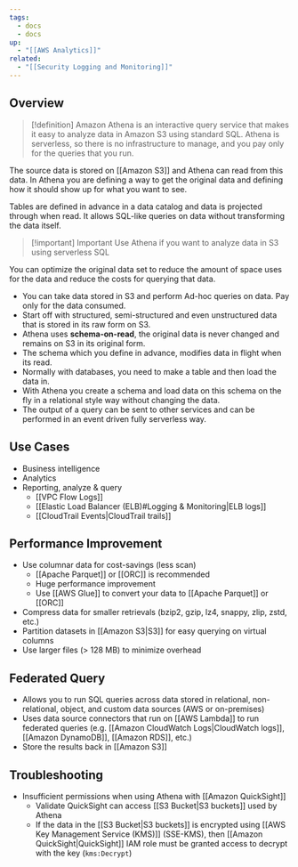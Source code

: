 ```yaml
---
tags:
  - docs
  - docs
up:
  - "[[AWS Analytics]]"
related:
  - "[[Security Logging and Monitoring]]"
---
```

## Overview


>[!definition]
>Amazon Athena is an interactive query service that makes it easy to analyze data in Amazon S3 using standard SQL. Athena is serverless, so there is no infrastructure to manage, and you pay only for the queries that you run.

The source data is stored on [[Amazon S3]] and Athena can read from this data. In Athena you are defining a way to get the original data and defining how it should show up for what you want to see.

Tables are defined in advance in a data catalog and data is projected through when read. It allows SQL-like queries on data without transforming the data itself.

>[!important] Important
> Use Athena if you want to analyze data in S3 using serverless SQL

You can optimize the original data set to reduce the amount of space uses for the data and reduce the costs for querying that data.

- You can take data stored in S3 and perform Ad-hoc queries on data. Pay only for the data consumed.
- Start off with structured, semi-structured and even unstructured data that is stored in its raw form on S3.
- Athena uses **schema-on-read**, the original data is never changed and remains on S3 in its original form.
- The schema which you define in advance, modifies data in flight when its read.
- Normally with databases, you need to make a table and then load the data in.
- With Athena you create a schema and load data on this schema on the fly in a relational style way without changing the data.
- The output of a query can be sent to other services and can be performed in an event driven fully serverless way.

## Use Cases

- Business intelligence
- Analytics
- Reporting, analyze & query
	- [[VPC Flow Logs]]
	- [[Elastic Load Balancer (ELB)#Logging & Monitoring|ELB logs]]
	- [[CloudTrail Events|CloudTrail trails]]

## Performance Improvement

- Use columnar data for cost-savings (less scan)
	- [[Apache Parquet]] or [[ORC]] is recommended
	- Huge performance improvement
	- Use [[AWS Glue]] to convert your data to [[Apache Parquet]] or [[ORC]]
- Compress data for smaller retrievals (bzip2, gzip, lz4, snappy, zlip, zstd, etc.)
- Partition datasets in [[Amazon S3|S3]] for easy querying on virtual columns
- Use larger files (> 128 MB) to minimize overhead

## Federated Query

- Allows you to run SQL queries across data stored in relational, non-relational, object, and custom data sources (AWS or on-premises)
- Uses data source connectors that run on [[AWS Lambda]] to run federated queries (e.g. [[Amazon CloudWatch Logs|CloudWatch logs]], [[Amazon DynamoDB]], [[Amazon RDS]], etc.)
- Store the results back in [[Amazon S3]]

## Troubleshooting

- Insufficient permissions when using Athena with [[Amazon QuickSight]]
	- Validate QuickSight can access [[S3 Bucket|S3 buckets]] used by Athena
	- If the data in the [[S3 Bucket|S3 buckets]] is encrypted using [[AWS Key Management Service (KMS)]] (SSE-KMS), then [[Amazon QuickSight|QuickSight]] IAM role must be granted access to decrypt with the key (`kms:Decrypt`)


